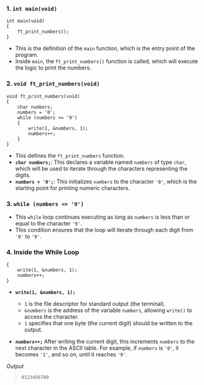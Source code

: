 ### 1. `int main(void)`
```
int main(void)
{
    ft_print_numbers();
}
```
- This is the definition of the `main` function, which is the entry point of the program.
- Inside `main`, the `ft_print_numbers()` function is called, which will execute the logic to print the numbers.

### 2. `void ft_print_numbers(void)`
```
void ft_print_numbers(void)
{
    char numbers;
    numbers = '0';
    while (numbers <= '9')
    {
        write(1, &numbers, 1);
        numbers++;
    }
}
```
- This defines the `ft_print_numbers` function.
- **`char numbers;`**: This declares a variable named `numbers` of type `char`, which will be used to iterate through the characters representing the digits.
- **`numbers = '0';`**: This initializes `numbers` to the character `'0'`, which is the starting point for printing numeric characters.

### 3. `while (numbers <= '9')`

- This `while` loop continues executing as long as `numbers` is less than or equal to the character `'9'`.
- This condition ensures that the loop will iterate through each digit from `'0'` to `'9'`.

### 4. Inside the While Loop
```
{
    write(1, &numbers, 1);
    numbers++;
}
```
- **`write(1, &numbers, 1);`**
  
  - `1` is the file descriptor for standard output (the terminal).
  - `&numbers` is the address of the variable `numbers`, allowing `write()` to access the character.
  - `1` specifies that one byte (the current digit) should be written to the output.
 

- **`numbers++;`** After writing the current digit, this increments `numbers` to the next character in the ASCII table. For example, if `numbers` is `'0'`, it becomes `'1'`, and so on, until it reaches `'9'`.

*Output*
>`0123456789`
